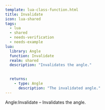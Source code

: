 ```yaml
---
template: lua-class-function.html
title: Invalidate
icon: lua-shared
tags:
  - lua
  - shared
  - needs-verification
  - needs-example
lua:
  library: Angle
  function: Invalidate
  realm: shared
  description: "Invalidates the angle."
  
  
  returns:
    - type: Angle
      description: "The invalidated angle."
---
```


<div class="lua__search__keywords">
Angle:Invalidate &#x2013; Invalidates the angle.
</div>
